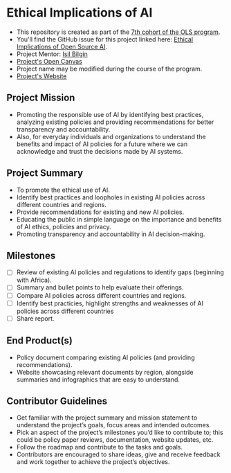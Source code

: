# Ethical Implications of AI

- This repository is created as part of the [7th cohort of the OLS program](https://openlifesci.org/ols-7).
- You'll find the GitHub issue for this project linked here: [Ethical Implications of Open Source AI](https://github.com/open-life-science/ols-7/issues/4).
- Project Mentor: [Isil Bilgin](https://github.com/complexbrains)
- [Project's Open Canvas](https://docs.google.com/presentation/d/1awcWB-U-H1gddKB7CXbnjuJGIFhffbDmm9eekB2LfWo/edit?usp=sharing)
- Project name may be modified during the course of the program.
- [Project's Website](https://gigikenneth.github.io/ai-ethical-implications)

## Project Mission
- Promoting the responsible use of AI by identifying best practices, analyzing existing policies and providing recommendations for better transparency and accountability. 
- Also, for everyday individuals and organizations to understand the benefits and impact of AI policies for a future where we can acknowledge and trust the decisions made by AI systems.

## Project Summary 
- To promote the ethical use of AI.
- Identify best practices and loopholes in existing AI policies across different countries and regions.
- Provide recommendations for existing and new AI policies.
- Educating the public in simple language on the importance and benefits of AI ethics, policies and privacy.
- Promoting transparency and accountability in AI decision-making.

## Milestones 
- [ ] Review of existing AI policies and regulations to identify gaps (beginning with Africa).
- [ ] Summary and bullet points to help evaluate their offerings.
- [ ] Compare AI policies across different countries and regions.
- [ ] Identify best practicies, highlight strengths and weaknesses of AI policies across different countries
- [ ] Share report.

## End Product(s)
- Policy document comparing existing AI policies (and providing recommendations).
- Website showcasing relevant documents by region, alongside summaries and infographics that are easy to understand.

## Contributor Guidelines
- Get familiar with the project summary and mission statement to understand the project’s goals, focus areas and intended outcomes.
- Pick an aspect of the project’s milestones you’d like to contribute to; this could be policy paper reviews, documentation, website updates, etc.
- Follow the roadmap and contribute to the tasks and goals.
- Contributors are encouraged to share ideas, give and receive feedback and work together to achieve the project’s objectives.

